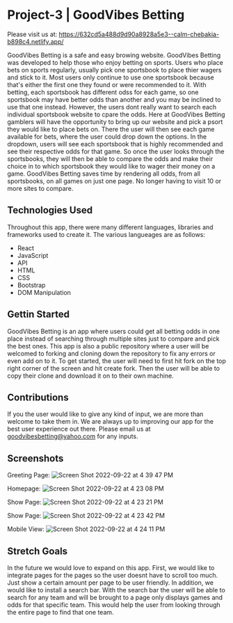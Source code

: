 # Project-3 | GoodVibes Betting

Please visit us at: https://632cd5a488d9d90a8928a5e3--calm-chebakia-b898c4.netlify.app/

GoodVibes Betting is a safe and easy browing website. GoodVibes Betting was developed to help those who enjoy betting on sports. Users who place bets on sports regularly, usually pick one sportsbook to place thier wagers and stick to it. Most users only continue to use one sportsbook because that's either the first one they found or were recommended to it. With betting, each sportsbook has different odss for each game, so one sportsbook may have better odds than another and you may be inclined to use that one instead. However, the users dont really want to search each individual sportsbook website to cpare the odds. Here at GoodVibes Betting gamblers will have the opportunity to bring up our website and pick a psort they would like to place bets on. There the user will then see each game available for bets, where the user could drop down the options. In the dropdown, users will see each sportsbook that is highly recommended and see their respective odds for that game. So once the user looks through the sportsbooks, they will then be able to compare the odds and make their choice in to which sportsbook they would like to wager their money on a game. GoodVibes Betting saves time by rendering all odds, from all sportsbooks, on all games on just one page. No longer having to visit 10 or more sites to compare.

## Technologies Used

Throughout this app, there were many different languages, libraries and frameworks used to create it. The various langueages are as follows:
  - React
  - JavaScript
  - API
  - HTML
  - CSS
  - Bootstrap
  - DOM Manipulation
  
## Gettin Started
 
GoodVibes Betting is an app where users could get all betting odds in one place instead of searching through multiple sites just to compare and pick the best ones. This app is also a public repository where a user will be welcomed to forking and cloning down the repository to fix any errors or even add on to it. To get started, the user will need to first hit fork on the top right corner of the screen and hit create fork. Then the user will be able to copy their clone and download it on to their own machine. 

## Contributions

If you the user would like to give any kind of input, we are more than welcome to take them in. We are always up to improving our app for the best user experience out there. Please email us at goodvibesbetting@yahoo.com for any inputs.

## Screenshots

Greeting Page:
![Screen Shot 2022-09-22 at 4 39 47 PM](https://user-images.githubusercontent.com/102116778/191846677-0e30dd50-ae5a-44b4-ba05-a0211a92a307.png)

Homepage:
![Screen Shot 2022-09-22 at 4 23 08 PM](https://user-images.githubusercontent.com/102116778/191846175-c925f435-73fa-49a5-ad40-d84874a86320.png)

Show Page:
![Screen Shot 2022-09-22 at 4 23 21 PM](https://user-images.githubusercontent.com/102116778/191846188-ecaa8758-ad7f-4213-9062-1c152c248b85.png)

Show Page:
![Screen Shot 2022-09-22 at 4 23 42 PM](https://user-images.githubusercontent.com/102116778/191846198-5d007d3d-b9e4-434a-b640-b6f86b34a682.png)

Mobile View:
![Screen Shot 2022-09-22 at 4 24 11 PM](https://user-images.githubusercontent.com/102116778/191846224-5baf0e26-3af1-4d52-b1d2-dc6f54cbeab0.png)

## Stretch Goals

In the future we would love to expand on this app. First, we would like to integrate pages for the pages so the user doesnt have to scroll too much. Just show a certain amount per page to be user friendly. In addition, we would like to install a search bar. With the search bar the user will be able to search for any team and will be brought to a page only displays games and odds for that specific team. This would help the user from looking through the entire page to find that one team.
